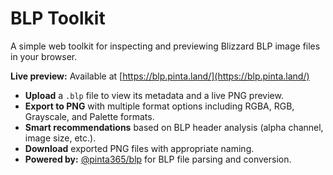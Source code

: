 # BLP Toolkit

A simple web toolkit for inspecting and previewing Blizzard BLP image files in
your browser.

**Live preview:** Available at
[https://blp.pinta.land/](https://blp.pinta.land/)

- **Upload** a `.blp` file to view its metadata and a live PNG preview.
- **Export to PNG** with multiple format options including RGBA, RGB, Grayscale,
  and Palette formats.
- **Smart recommendations** based on BLP header analysis (alpha channel, image
  size, etc.).
- **Download** exported PNG files with appropriate naming.
- **Powered by:** [@pinta365/blp](https://jsr.io/@pinta365/blp) for BLP file
  parsing and conversion.
